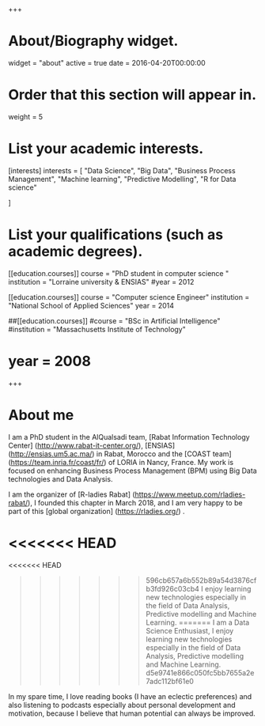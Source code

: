 +++
# About/Biography widget.
widget = "about"
active = true
date = 2016-04-20T00:00:00

# Order that this section will appear in.
weight = 5

# List your academic interests.
[interests]
  interests = [
    "Data Science", 
    "Big Data", 
    "Business Process Management",
    "Machine learning", 
    "Predictive Modelling", 
    "R for Data science"
    
  ]

# List your qualifications (such as academic degrees).
[[education.courses]]
  course = "PhD student in computer science "
  institution = "Lorraine university & ENSIAS"
  #year = 2012

[[education.courses]]
  course = "Computer science Engineer"
  institution = "National School of Applied Sciences"
  year = 2014

##[[education.courses]]
  #course = "BSc in Artificial Intelligence"
  #institution = "Massachusetts Institute of Technology"
 # year = 2008
 
+++

# About me

I am a PhD student in the AlQualsadi team, [Rabat Information Technology Center] (http://www.rabat-it-center.org/), [ENSIAS] (http://ensias.um5.ac.ma/) in Rabat, Morocco and the [COAST team] (https://team.inria.fr/coast/fr/) of LORIA in Nancy, France. My work is focused on enhancing Business Process Management (BPM) using Big Data technologies and Data Analysis.

I am the organizer of [R-ladies Rabat] (https://www.meetup.com/rladies-rabat/), I founded this chapter in March 2018, and I am very happy to be part of this [global organization] (https://rladies.org/) .

<<<<<<< HEAD
=======

<<<<<<< HEAD
>>>>>>> 596cb657a6b552b89a54d3876cfb3fd926c03cb4
I enjoy learning new technologies especially in the field of Data Analysis, Predictive modelling and Machine Learning.
=======
I am a Data Science Enthusiast, I enjoy learning new technologies especially in the field of Data Analysis, Predictive modelling and Machine Learning.
>>>>>>> d5e9741e866c050fc5bb7655a2e7adc112bf61e0

In my spare time, I love reading books (I have an eclectic preferences) and also listening to podcasts especially about personal development and motivation, because I believe that human potential can always be improved.
